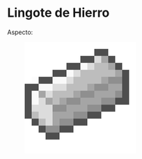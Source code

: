 # Lingote de Hierro

Aspecto:

<figure><img src="../../../.gitbook/assets/image (6).png" alt=""><figcaption></figcaption></figure>
